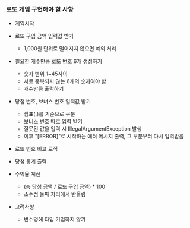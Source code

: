 ### 로또 게임 구현해야 할 사항

* 게임시작
* 로또 구입 금액 입력값 받기 
  * 1,000원 단위로 떨어지지 않으면 예외 처리 
* 필요한 개수만큼 로또 번호 6개 생성하기
  * 숫자 범위 1~45사이
  * 서로 중복되지 않는 6개의 숫자여야 함
  * 개수만큼 출력하기
* 당첨 번호, 보너스 번호 입력값 받기 
  * 쉼표(,)를 기준으로 구분 
  * 보너스 번호 따로 입력 받기
  * 잘못된 값을 입력 시 IllegalArgumentException 발생
  * 이후 "[ERROR]"로 시작하는 에러 메시지 출력, 그 부분부터 다시 입력받음
* 로또 번호 비교 로직
* 당첨 통계 출력  
* 수익율 계산
  * (총 당첨 금액 / 로또 구입 금액) * 100
  * 소수점 둘째 자리에서 반올림


* 고려사항 
  * 변수명에 타입 기입하지 않기